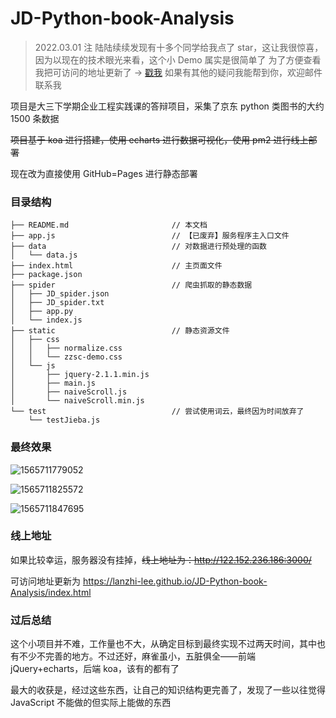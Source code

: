 # JD-Python-book-Analysis

> 2022.03.01 注
> 陆陆续续发现有十多个同学给我点了 star，这让我很惊喜，因为以现在的技术眼光来看，这个小 Demo 属实是很简单了
> 为了方便查看我把可访问的地址更新了 -> [戳我](https://lanzhi-lee.github.io/JD-Python-book-Analysis/index.html)
> 如果有其他的疑问我能帮到你，欢迎邮件联系我

项目是大三下学期企业工程实践课的答辩项目，采集了京东 python 类图书的大约 1500 条数据

~~项目基于 koa 进行搭建，使用 echarts 进行数据可视化，使用 pm2 进行线上部署~~

现在改为直接使用 GitHub=Pages 进行静态部署

### 目录结构

```
├── README.md                       // 本文档
├── app.js                          // 【已废弃】服务程序主入口文件
├── data                            // 对数据进行预处理的函数
│   └── data.js
├── index.html                      // 主页面文件
├── package.json
├── spider                          // 爬虫抓取的静态数据
│   ├── JD_spider.json
│   ├── JD_spider.txt
│   ├── app.py
│   └── index.js
├── static                          // 静态资源文件
│   ├── css
│   │   ├── normalize.css
│   │   └── zzsc-demo.css
│   └── js
│       ├── jquery-2.1.1.min.js
│       ├── main.js
│       ├── naiveScroll.js
│       └── naiveScroll.min.js
└── test                            // 尝试使用词云，最终因为时间放弃了
    └── testJieba.js
```

### 最终效果

![1565711779052](https://baibai-mine.oss-cn-shanghai.aliyuncs.com/1565711779052.png)

![1565711825572](https://baibai-mine.oss-cn-shanghai.aliyuncs.com/1565711825572.png)

![1565711847695](https://baibai-mine.oss-cn-shanghai.aliyuncs.com/1565711847695.png)

### 线上地址

如果比较幸运，服务器没有挂掉，~~线上地址为：http://122.152.236.186:3000/~~

可访问地址更新为 https://lanzhi-lee.github.io/JD-Python-book-Analysis/index.html

### 过后总结

这个小项目并不难，工作量也不大，从确定目标到最终实现不过两天时间，其中也有不少不完善的地方。不过还好，麻雀虽小，五脏俱全——前端 jQuery+echarts，后端 koa，该有的都有了

最大的收获是，经过这些东西，让自己的知识结构更完善了，发现了一些以往觉得 JavaScript 不能做的但实际上能做的东西
